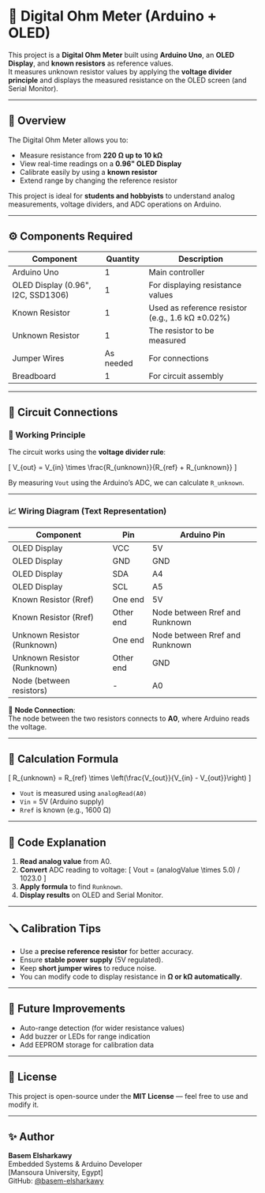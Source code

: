 # 🔌 Digital Ohm Meter (Arduino + OLED)

This project is a **Digital Ohm Meter** built using **Arduino Uno**, an **OLED Display**, and **known resistors** as reference values.  
It measures unknown resistor values by applying the **voltage divider principle** and displays the measured resistance on the OLED screen (and Serial Monitor).

---

## 📸 Overview

The Digital Ohm Meter allows you to:
- Measure resistance from **220 Ω up to 10 kΩ**
- View real-time readings on a **0.96" OLED Display**
- Calibrate easily by using a **known resistor**
- Extend range by changing the reference resistor

This project is ideal for **students and hobbyists** to understand analog measurements, voltage dividers, and ADC operations on Arduino.

---

## ⚙️ Components Required

| Component | Quantity | Description |
|------------|-----------|-------------|
| Arduino Uno | 1 | Main controller |
| OLED Display (0.96", I2C, SSD1306) | 1 | For displaying resistance values |
| Known Resistor | 1 | Used as reference resistor (e.g., 1.6 kΩ ±0.02%) |
| Unknown Resistor | 1 | The resistor to be measured |
| Jumper Wires | As needed | For connections |
| Breadboard | 1 | For circuit assembly |

---

## 🔌 Circuit Connections

### 🧠 Working Principle
The circuit works using the **voltage divider rule**:

\[
V_{out} = V_{in} \times \frac{R_{unknown}}{R_{ref} + R_{unknown}}
\]

By measuring `Vout` using the Arduino’s ADC, we can calculate `R_unknown`.

---

### 📈 Wiring Diagram (Text Representation)

| Component | Pin | Arduino Pin |
|------------|-----|-------------|
| OLED Display | VCC | 5V |
| OLED Display | GND | GND |
| OLED Display | SDA | A4 |
| OLED Display | SCL | A5 |
| Known Resistor (Rref) | One end | 5V |
| Known Resistor (Rref) | Other end | Node between Rref and Runknown |
| Unknown Resistor (Runknown) | One end | Node between Rref and Runknown |
| Unknown Resistor (Runknown) | Other end | GND |
| Node (between resistors) | - | A0 |

📘 **Node Connection**:  
The node between the two resistors connects to **A0**, where Arduino reads the voltage.

---

## 🧮 Calculation Formula

\[
R_{unknown} = R_{ref} \times \left(\frac{V_{out}}{V_{in} - V_{out}}\right)
\]

- `Vout` is measured using `analogRead(A0)`
- `Vin` = 5V (Arduino supply)
- `Rref` is known (e.g., 1600 Ω)

---

## 🧠 Code Explanation

1. **Read analog value** from A0.
2. **Convert** ADC reading to voltage:
   \[
   Vout = (analogValue \times 5.0) / 1023.0
   \]
3. **Apply formula** to find `Runknown`.
4. **Display results** on OLED and Serial Monitor.

---

## 🪛 Calibration Tips

- Use a **precise reference resistor** for better accuracy.
- Ensure **stable power supply** (5V regulated).
- Keep **short jumper wires** to reduce noise.
- You can modify code to display resistance in **Ω or kΩ automatically**.

---

## 🧰 Future Improvements

- Auto-range detection (for wider resistance values)
- Add buzzer or LEDs for range indication
- Add EEPROM storage for calibration data

---

## 📜 License

This project is open-source under the **MIT License** — feel free to use and modify it.

---

## ✨ Author

**Basem Elsharkawy**  
Embedded Systems & Arduino Developer  
[Mansoura University, Egypt]  
GitHub: [@basem-elsharkawy](https://github.com/basem-elsharkawy)
